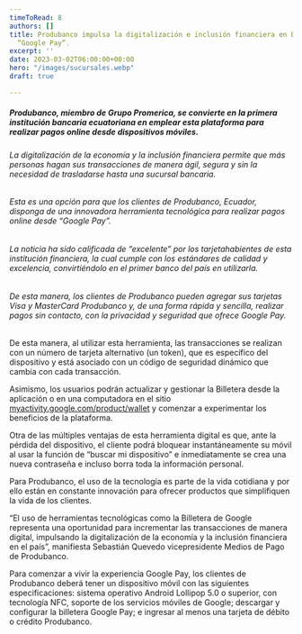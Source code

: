 ```yaml
---
timeToRead: 8
authors: []
title: Produbanco impulsa la digitalización e inclusión financiera en Ecuador con
  “Google Pay”.
excerpt: ''
date: 2023-03-02T06:00:00+00:00
hero: "/images/sucursales.webp"
draft: true

---
```

##### Produbanco, miembro de Grupo Promerica, se convierte en la primera institución bancaria ecuatoriana en emplear esta plataforma para realizar pagos online desde dispositivos móviles.

###### La digitalización de la economía y la inclusión financiera permite que más personas hagan sus transacciones de manera ágil, segura y sin la necesidad de trasladarse hasta una sucursal bancaria.

###### Esta es una opción para que los clientes de Produbanco, Ecuador, disponga de una innovadora herramienta tecnológica para realizar pagos online desde “Google Pay”.

###### La noticia ha sido calificada de “excelente” por los tarjetahabientes de esta institución financiera, la cual cumple con los estándares de calidad y excelencia, convirtiéndolo en el primer banco del país en utilizarla.

###### De esta manera, los clientes de Produbanco pueden agregar sus tarjetas Visa y MasterCard Produbanco y, de una forma rápida y sencilla, realizar pagos sin contacto, con la privacidad y seguridad que ofrece Google Pay.

De esta manera, al utilizar esta herramienta, las transacciones se realizan con un número de tarjeta alternativo (un token), que es específico del dispositivo y está asociado con un código de seguridad dinámico que cambia con cada transacción.

Asimismo, los usuarios podrán actualizar y gestionar la Billetera desde la aplicación o en una computadora en el sitio [myactivity.google.com/product/wallet](http://myactivity.google.com/product/wallet) y comenzar a experimentar los beneficios de la plataforma.

Otra de las múltiples ventajas de esta herramienta digital es que, ante la pérdida del dispositivo, el cliente podrá bloquear instantáneamente su móvil al usar la función de “buscar mi dispositivo” e inmediatamente se crea una nueva contraseña e incluso borra toda la información personal.

Para Produbanco, el uso de la tecnología es parte de la vida cotidiana y por ello están en constante innovación para ofrecer productos que simplifiquen la vida de los clientes.

“El uso de herramientas tecnológicas como la Billetera de Google representa una oportunidad para incrementar las transacciones de manera digital, impulsando la digitalización de la economía y la inclusión financiera en el país”, manifiesta Sebastián Quevedo vicepresidente Medios de Pago de Produbanco.

Para comenzar a vivir la experiencia Google Pay, los clientes de Produbanco deberá tener un dispositivo móvil con las siguientes especificaciones: sistema operativo Android Lollipop 5.0 o superior, con tecnología NFC, soporte de los servicios móviles de Google; descargar y configurar la billetera Google Pay; e ingresar al menos una tarjeta de débito o crédito Produbanco.